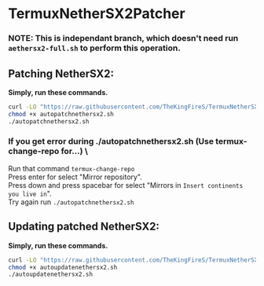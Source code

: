 # TermuxNetherSX2Patcher
### NOTE: This is independant branch, which doesn't need run ``aethersx2-full.sh`` to perform this operation.
## Patching NetherSX2:
**Simply, run these commands.**
```bash
curl -LO "https://raw.githubusercontent.com/TheKingFireS/TermuxNetherSX2Patcher/independant/autopatchnethersx2.sh"
chmod +x autopatchnethersx2.sh
./autopatchnethersx2.sh
```
### If you get error during ./autopatchnethersx2.sh (Use termux-change-repo for...) \
Run that command ``termux-change-repo`` \
Press enter for select "Mirror repository". \
Press down and press spacebar for select "Mirrors in ``Insert continents you live in``". \
Try again run ``./autopatchnethersx2.sh``
## Updating patched NetherSX2:
**Simply, run these commands.**
```bash
curl -LO "https://raw.githubusercontent.com/TheKingFireS/TermuxNetherSX2Patcher/independant/autoupdatenethersx2.sh"
chmod +x autoupdatenethersx2.sh
./autoupdatenethersx2.sh
```
